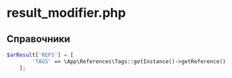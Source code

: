 result_modifier.php
===================

## Справочники
```php
$arResult['REFS'] = [
        'TAGS' => \App\References\Tags::getInstance()->getReference()
    ];
```
